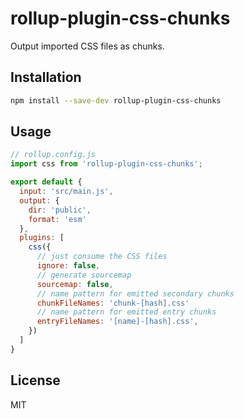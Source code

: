 # rollup-plugin-css-chunks

Output imported CSS files as chunks.

## Installation

```bash
npm install --save-dev rollup-plugin-css-chunks
```

## Usage

```js
// rollup.config.js
import css from 'rollup-plugin-css-chunks';

export default {
  input: 'src/main.js',
  output: {
    dir: 'public',
    format: 'esm'
  },
  plugins: [
    css({
      // just consume the CSS files
      ignore: false,
      // generate sourcemap
      sourcemap: false,
      // name pattern for emitted secondary chunks
      chunkFileNames: 'chunk-[hash].css'
      // name pattern for emitted entry chunks
      entryFileNames: '[name]-[hash].css',
    })
  ]
}
```

## License

MIT
